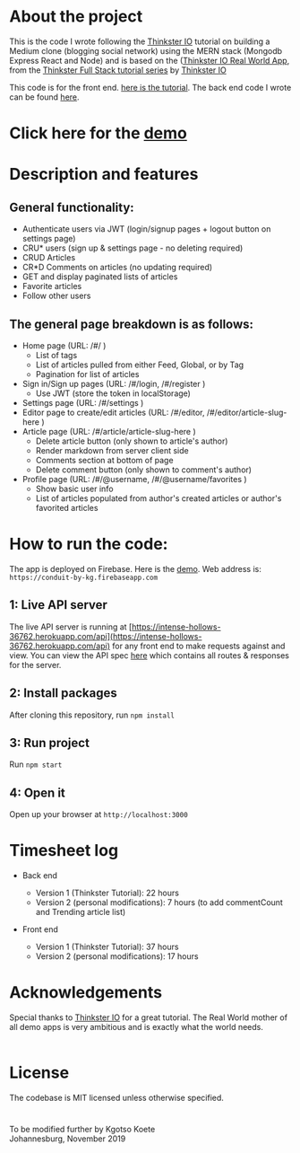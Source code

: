 # About the project

This is the code I wrote following the [Thinkster IO](https://thinkster.io/) tutorial on building a Medium clone (blogging social network) using the MERN stack (Mongodb Express React and Node) and is based on the ([Thinkster IO Real World App](https://github.com/gothinkster/realworld), from the [Thinkster Full Stack tutorial series](https://thinkster.io/tutorials/fullstack) by [Thinkster IO](https://thinkster.io/)

This code is for the front end. [here is the tutorial](https://thinkster.io/tutorials/build-a-real-world-react-redux-application). The back end code I wrote can be found [here](https://github.com/Kgotso-Koete/ConduitApp-back-end).

# Click here for the [demo](https://conduit-by-kg.firebaseapp.com)

# Description and features

## General functionality:

- Authenticate users via JWT (login/signup pages + logout button on settings page)
- CRU\* users (sign up & settings page - no deleting required)
- CRUD Articles
- CR\*D Comments on articles (no updating required)
- GET and display paginated lists of articles
- Favorite articles
- Follow other users

## The general page breakdown is as follows:

- Home page (URL: /#/ )
  - List of tags
  - List of articles pulled from either Feed, Global, or by Tag
  - Pagination for list of articles
- Sign in/Sign up pages (URL: /#/login, /#/register )
  - Use JWT (store the token in localStorage)
- Settings page (URL: /#/settings )
- Editor page to create/edit articles (URL: /#/editor, /#/editor/article-slug-here )
- Article page (URL: /#/article/article-slug-here )
  - Delete article button (only shown to article's author)
  - Render markdown from server client side
  - Comments section at bottom of page
  - Delete comment button (only shown to comment's author)
- Profile page (URL: /#/@username, /#/@username/favorites )
  - Show basic user info
  - List of articles populated from author's created articles or author's favorited articles

# How to run the code:

The app is deployed on Firebase. Here is the [demo](https://conduit-by-kg.firebaseapp.com). Web address is: `https://conduit-by-kg.firebaseapp.com`

## 1: Live API server

The live API server is running at [https://intense-hollows-36762.herokuapp.com/api](https://intense-hollows-36762.herokuapp.com/api) for any front end to make requests against and view. You can view the API spec [here](https://github.com/Kgotso-Koete/ConduitApp-back-end/tree/master/api_spec) which contains all routes & responses for the server.

## 2: Install packages

After cloning this repository, run `npm install`

## 3: Run project

Run `npm start`

## 4: Open it

Open up your browser at `http://localhost:3000`

# Timesheet log

- Back end

  - Version 1 (Thinkster Tutorial): 22 hours
  - Version 2 (personal modifications): 7 hours (to add commentCount and Trending article list)

- Front end

  - Version 1 (Thinkster Tutorial): 37 hours
  - Version 2 (personal modifications): 17 hours

# Acknowledgements

Special thanks to [Thinkster IO](https://thinkster.io/) for a great tutorial. The Real World mother of all demo apps is very ambitious and is exactly what the world needs.
<br/>
<br/>

# License

The codebase is MIT licensed unless otherwise specified.

#

To be modified further by Kgotso Koete
<br/>
Johannesburg, November 2019
